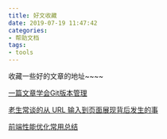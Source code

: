 ```yaml
---
title: 好文收藏
date: 2019-07-19 11:47:42
categories:
- 帮助文档
tags:
- tools
---
```




收藏一些好的文章的地址~~~~



<!--more-->

[一篇文章学会Git版本管理](https://juejin.im/post/5d1c46c65188256d525ff33d)

[老生常谈的从 URL 输入到页面展现背后发生的事](https://mp.weixin.qq.com/s/oGmVsIRZLIUQPqY5ZpUzpQ)

[前端性能优化常用总结](https://juejin.im/post/59e1bbc9f265da430f311fb1)